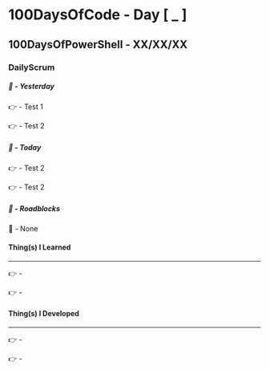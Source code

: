 # 100DaysOfCode - Day [ _ ]     
## 100DaysOfPowerShell - XX/XX/XX          
### DailyScrum                   

##### :checkered_flag: _-_ Yesterday

:point_right: _-_ Test 1

:point_right: _-_ Test 2

##### :checkered_flag: _-_ Today

:point_right: _-_ Test 2

:point_right: _-_ Test 2

##### :construction: _-_ Roadblocks

:construction_worker: _-_ None

#### Thing(s) I Learned
------

:point_right: _-_

:point_right: _-_

#### Thing(s) I Developed
------

:point_right: _-_

:point_right: _-_